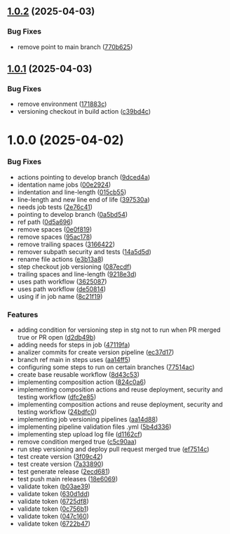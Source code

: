 ## [1.0.2](https://github.com/rafaelrochasantos/poc-centralize-workflow/compare/v1.0.1...v1.0.2) (2025-04-03)


### Bug Fixes

* remove point to main branch ([770b625](https://github.com/rafaelrochasantos/poc-centralize-workflow/commit/770b62557588b0fb20d9cee559250afabbb6dc58))

## [1.0.1](https://github.com/rafaelrochasantos/poc-centralize-workflow/compare/v1.0.0...v1.0.1) (2025-04-03)


### Bug Fixes

* remove environment ([171883c](https://github.com/rafaelrochasantos/poc-centralize-workflow/commit/171883c552a836d426200f18dbe9aa488b72909d))
* versioning checkout in build action ([c39bd4c](https://github.com/rafaelrochasantos/poc-centralize-workflow/commit/c39bd4cd4ce9ab4faca0f68a4a1c943f8282d5b5))

# 1.0.0 (2025-04-02)


### Bug Fixes

* actions pointing to develop branch ([9dced4a](https://github.com/rafaelrochasantos/poc-centralize-workflow/commit/9dced4ad66e75052ae5f536bd1c705327dcd77b6))
* identation name jobs ([00e2924](https://github.com/rafaelrochasantos/poc-centralize-workflow/commit/00e292463050c5df52801e4cc0d15b1622f80176))
* indentation and line-length ([015cb55](https://github.com/rafaelrochasantos/poc-centralize-workflow/commit/015cb552aedd79f11196833ae6953ed1ca952fe8))
* line-length and new line end of life ([397530a](https://github.com/rafaelrochasantos/poc-centralize-workflow/commit/397530ad35a6070d8ec6da833a617f8f125cac6d))
* needs job tests ([2e76c41](https://github.com/rafaelrochasantos/poc-centralize-workflow/commit/2e76c417fea4a3178c064bbcf71d4debb839e986))
* pointing to develop branch ([0a5bd54](https://github.com/rafaelrochasantos/poc-centralize-workflow/commit/0a5bd54ddffd5ac2150ed3e9fcf258cf06089a33))
* ref path ([0d5a696](https://github.com/rafaelrochasantos/poc-centralize-workflow/commit/0d5a6968345bdd30f200d317e0f599a0e25cb50e))
* remove spaces ([0e0f819](https://github.com/rafaelrochasantos/poc-centralize-workflow/commit/0e0f819d99337f82b486b4047fa9143111d0d41a))
* remove spaces ([95ac178](https://github.com/rafaelrochasantos/poc-centralize-workflow/commit/95ac1789eb221b9f589be2a2cea70c94b7c1c704))
* remove trailing spaces ([3166422](https://github.com/rafaelrochasantos/poc-centralize-workflow/commit/3166422792e0775bacf608ad29fd7812460f1399))
* remover subpath security and tests ([14a5d5d](https://github.com/rafaelrochasantos/poc-centralize-workflow/commit/14a5d5d5c4ca999d6b9208ce49ff9dcce5482281))
* rename file actions ([e3b13a8](https://github.com/rafaelrochasantos/poc-centralize-workflow/commit/e3b13a8fef3c81415fb3b1c5fd7ec8d164b0b303))
* step checkout job versioning ([087ecdf](https://github.com/rafaelrochasantos/poc-centralize-workflow/commit/087ecdf1bd380a6527070bcfce40ad50519ab94f))
* trailing spaces and line-length ([9218e3d](https://github.com/rafaelrochasantos/poc-centralize-workflow/commit/9218e3d902393edfa94b03997fc9016df392a7ed))
* uses path workflow ([3625087](https://github.com/rafaelrochasantos/poc-centralize-workflow/commit/3625087b81fb46b35ec96a5e4a00891ab6686361))
* uses path workflow ([de50814](https://github.com/rafaelrochasantos/poc-centralize-workflow/commit/de5081410d13891069c877b12f4219b0e30c985b))
* using if in job name ([8c21f19](https://github.com/rafaelrochasantos/poc-centralize-workflow/commit/8c21f193f53812840d5c516eaa9bb92dca1d801d))


### Features

* adding condition for versioning step in stg not to run when PR merged true or PR open ([d2db49b](https://github.com/rafaelrochasantos/poc-centralize-workflow/commit/d2db49bfc6f3590d171e5d6978cc2a95d3357664))
* adding needs for steps in job ([47119fa](https://github.com/rafaelrochasantos/poc-centralize-workflow/commit/47119facf4d3757f7bd0a6403aed025d04075043))
* analizer commits for create version pipeline ([ec37d17](https://github.com/rafaelrochasantos/poc-centralize-workflow/commit/ec37d176399ed2a25b71a0dfcb7aef8bc12d0c0c))
* branch ref main in steps uses ([aa14ff5](https://github.com/rafaelrochasantos/poc-centralize-workflow/commit/aa14ff5220d6a4eb597b2e440f5b4fa771788bcf))
* configuring some steps to run on certain branches ([77514ac](https://github.com/rafaelrochasantos/poc-centralize-workflow/commit/77514ace05fb018900ad23121951686e65b0de93))
* create base reusable workflow ([8d43c53](https://github.com/rafaelrochasantos/poc-centralize-workflow/commit/8d43c5368e8b7fe7d8077203f12cb91070b1bf47))
* implementing composition action ([824c0a6](https://github.com/rafaelrochasantos/poc-centralize-workflow/commit/824c0a6938f8dcdb1b70375df302a557ffd13f8a))
* implementing composition actions and reuse deployment, security and testing workflow ([dfc2e85](https://github.com/rafaelrochasantos/poc-centralize-workflow/commit/dfc2e85040cf13fd8167eec872279f627dc6daa3))
* implementing composition actions and reuse deployment, security and testing workflow ([24bdfc0](https://github.com/rafaelrochasantos/poc-centralize-workflow/commit/24bdfc0618e39753bd8b24b7293a8aea87dc5eba))
* implementing job versioning pipelines ([aa14d88](https://github.com/rafaelrochasantos/poc-centralize-workflow/commit/aa14d88ccaf6420c2955c95ee95d8641bd6339d0))
* implementing pipeline validation files .yml ([5b4d336](https://github.com/rafaelrochasantos/poc-centralize-workflow/commit/5b4d3360ab288b7c6a2ca91269999d91c72e7dfc))
* implementing step upload log file ([d1162cf](https://github.com/rafaelrochasantos/poc-centralize-workflow/commit/d1162cfed61d024051682db4a3a46a80ff2c4891))
* remove condition merged true ([c5c90aa](https://github.com/rafaelrochasantos/poc-centralize-workflow/commit/c5c90aac5959f604fb3ecfd8d25d7d148962d1f0))
* run step versioning and deploy pull request merged true ([ef7514c](https://github.com/rafaelrochasantos/poc-centralize-workflow/commit/ef7514c19a2cfd6b0becbc18ef742cef2aad3fa4))
* test create version ([3f09c42](https://github.com/rafaelrochasantos/poc-centralize-workflow/commit/3f09c42030de890c67e74e5c348c1fcd0ba8c9c2))
* test create version ([7a33890](https://github.com/rafaelrochasantos/poc-centralize-workflow/commit/7a3389037e264815e3b15d7166a5f58e31ea85e3))
* test generate release ([2ecd681](https://github.com/rafaelrochasantos/poc-centralize-workflow/commit/2ecd6814c8c62fea12853a2e6b5c16550fcae5cb))
* test push main releases ([18e6069](https://github.com/rafaelrochasantos/poc-centralize-workflow/commit/18e6069fd7cef94145c63bdaafe72a83d9863083))
* validate token ([b03ae39](https://github.com/rafaelrochasantos/poc-centralize-workflow/commit/b03ae395a8bcedde83a44aab674550eb446c6905))
* validate token ([630d1dd](https://github.com/rafaelrochasantos/poc-centralize-workflow/commit/630d1ddc59459c57c59b20f7d91265305fffe0f8))
* validate token ([6725df8](https://github.com/rafaelrochasantos/poc-centralize-workflow/commit/6725df89feae3e99c4b1b5ef854809a54b8f5aba))
* validate token ([0c756b1](https://github.com/rafaelrochasantos/poc-centralize-workflow/commit/0c756b1f66b9edbdc7900b3895d96522f30d1a3f))
* validate token ([047c160](https://github.com/rafaelrochasantos/poc-centralize-workflow/commit/047c160981646b3666b6f59c76f618ddd530813d))
* validate token ([6722b47](https://github.com/rafaelrochasantos/poc-centralize-workflow/commit/6722b479dac08dc7036bba1ed22a9dff1b0a0fd6))
